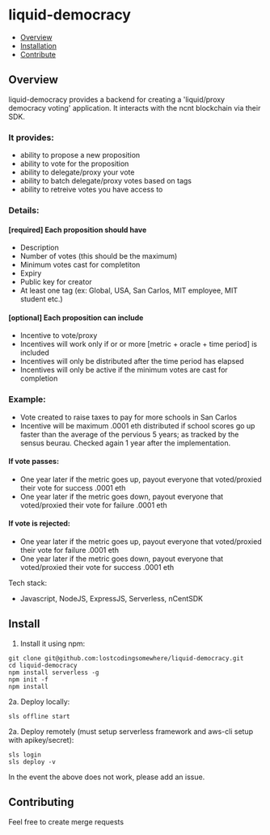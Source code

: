 # liquid-democracy

 * [Overview](#overview)
 * [Installation](#install)
 * [Contribute](#contributing)

## Overview

liquid-democracy provides a backend for creating a 'liquid/proxy democracy voting' application. It interacts with the ncnt blockchain via their SDK.

### It provides:
- ability to propose a new proposition
- ability to vote for the proposition
- ability to delegate/proxy your vote
- ability to batch delegate/proxy votes based on tags
- ability to retreive votes you have access to

### Details:
#### [required] Each proposition should have
*  Description
* Number of votes (this should be the maximum)
* Minimum votes cast for completiton
* Expiry
* Public key for creator
* At least one tag (ex: Global, USA, San Carlos, MIT employee, MIT student etc.)

#### [optional] Each proposition can include
* Incentive to vote/proxy
* Incentives will work only if or or more [metric + oracle + time period] is included
* Incentives will only be distributed after the time period has elapsed
* Incentives will only be active if the minimum votes are cast for completion

### Example:
* Vote created to raise taxes to pay for more schools in San Carlos
* Incentive will be maximum .0001 eth distributed if school scores go up faster than the average of the pervious 5 years; as tracked by the sensus beurau. Checked again 1 year after the implementation.
#### If vote passes:
* One year later if the metric goes up, payout everyone that voted/proxied their vote for success .0001 eth
* One year later if the metric goes down, payout everyone that voted/proxied their vote for failure .0001 eth
#### If vote is rejected:
* One year later if the metric goes up, payout everyone that voted/proxied their vote for failure .0001 eth
* One year later if the metric goes down, payout everyone that voted/proxied their vote for success .0001 eth

Tech stack:
- Javascript, NodeJS, ExpressJS, Serverless, nCentSDK

## Install

1. Install it using npm:
  ```shell
  git clone git@github.com:lostcodingsomewhere/liquid-democracy.git
  cd liquid-democracy
  npm install serverless -g
  npm init -f
  npm install
  ```

2a. Deploy locally:
  ```shell
  sls offline start
  ```

2a. Deploy remotely (must setup serverless framework and aws-cli setup with apikey/secret):
  ```shell
  sls login
  sls deploy -v
  ```

In the event the above does not work, please add an issue.

## Contributing
Feel free to create merge requests

